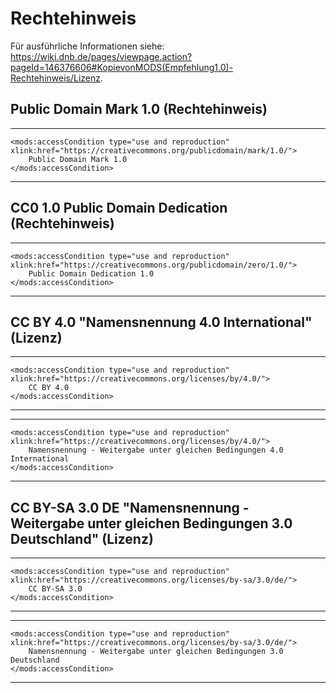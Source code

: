 # Rechtehinweis
Für ausführliche Informationen siehe: https://wiki.dnb.de/pages/viewpage.action?pageId=146376606#KopievonMODS(Empfehlung1.0)-Rechtehinweis/Lizenz. 

## Public Domain Mark 1.0 (Rechtehinweis)
---
	<mods:accessCondition type="use and reproduction" xlink:href="https://creativecommons.org/publicdomain/mark/1.0/">
		Public Domain Mark 1.0
	</mods:accessCondition>
---
## CC0 1.0 Public Domain Dedication (Rechtehinweis)
---
	<mods:accessCondition type="use and reproduction" xlink:href="https://creativecommons.org/publicdomain/zero/1.0/">
		Public Domain Dedication 1.0
	</mods:accessCondition>
---
## CC BY 4.0 "Namensnennung 4.0 International" (Lizenz)
---
	<mods:accessCondition type="use and reproduction" xlink:href="https://creativecommons.org/licenses/by/4.0/">
		CC BY 4.0
	</mods:accessCondition>
---
---
	<mods:accessCondition type="use and reproduction" xlink:href="https://creativecommons.org/licenses/by/4.0/">
		Namensnennung - Weitergabe unter gleichen Bedingungen 4.0 International
	</mods:accessCondition>
---
## CC BY-SA 3.0 DE "Namensnennung - Weitergabe unter gleichen Bedingungen 3.0 Deutschland" (Lizenz)
---
	<mods:accessCondition type="use and reproduction" xlink:href="https://creativecommons.org/licenses/by-sa/3.0/de/">
		CC BY-SA 3.0
	</mods:accessCondition>
---
---
	<mods:accessCondition type="use and reproduction" xlink:href="https://creativecommons.org/licenses/by-sa/3.0/de/">
		Namensnennung - Weitergabe unter gleichen Bedingungen 3.0 Deutschland
	</mods:accessCondition>
---


